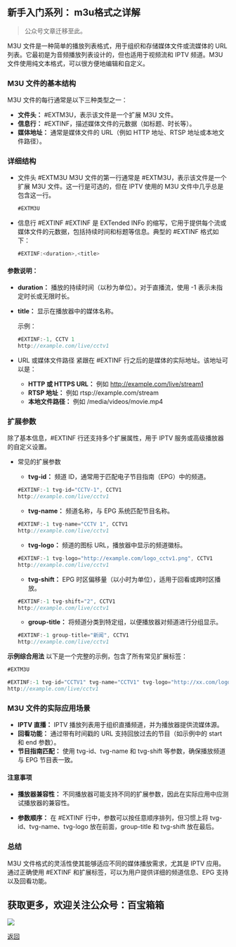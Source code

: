 ## 新手入门系列： m3u格式之详解

>公众号文章迁移至此。

M3U 文件是一种简单的播放列表格式，用于组织和存储媒体文件或流媒体的 URL 列表。它最初是为音频播放列表设计的，但也适用于视频流和 IPTV 频道。M3U 文件使用纯文本格式，可以很方便地编辑和自定义。

### M3U 文件的基本结构
M3U 文件的每行通常是以下三种类型之一：

*   **文件头：** #EXTM3U，表示该文件是一个扩展 M3U 文件。
*   **信息行：** #EXTINF，描述媒体文件的元数据（如标题、时长等）。
*   **媒体地址：** 通常是媒体文件的 URL（例如 HTTP 地址、RTSP 地址或本地文件路径）。 

### 详细结构
*   文件头 #EXTM3U
M3U 文件的第一行通常是 #EXTM3U，表示该文件是一个扩展 M3U 文件。这一行是可选的，但在 IPTV 使用的 M3U 文件中几乎总是包含这一行。
    ```javascript
    #EXTM3U
    ```

*   信息行 #EXTINF
#EXTINF 是 EXTended INFo 的缩写，它用于提供每个流或媒体文件的元数据，包括持续时间和标题等信息。典型的 #EXTINF 格式如下：
    ```javascript
    #EXTINF:<duration>,<title>
    ```

#### 参数说明：

*   **duration：** 播放的持续时间（以秒为单位）。对于直播流，使用 -1 表示未指定时长或无限时长。
*   **title：** 显示在播放器中的媒体名称。

    示例：
    ```javascript
    #EXTINF:-1, CCTV 1 
    http://example.com/live/cctv1
    ```

*   URL 或媒体文件路径
紧跟在 #EXTINF 行之后的是媒体的实际地址。该地址可以是：

    *   **HTTP 或 HTTPS URL：** 例如 http://example.com/live/stream1
    *   **RTSP 地址：** 例如 rtsp://example.com/stream
    *   **本地文件路径：** 例如 /media/videos/movie.mp4



### 扩展参数
除了基本信息，#EXTINF 行还支持多个扩展属性，用于 IPTV 服务或高级播放器的自定义设置。

*   常见的扩展参数
    *   **tvg-id：** 频道 ID，通常用于匹配电子节目指南（EPG）中的频道。
    ```javascript
    #EXTINF:-1 tvg-id="CCTV-1", CCTV1 
    http://example.com/live/cctv1
    ```

    *   **tvg-name：** 频道名称，与 EPG 系统匹配节目名称。

    ```javascript
    #EXTINF:-1 tvg-name="CCTV 1", CCTV1 
    http://example.com/live/cctv1
    ```

    *   **tvg-logo：** 频道的图标 URL，播放器中显示的频道徽标。

    ```javascript
    #EXTINF:-1 tvg-logo="http://example.com/logo_cctv1.png", CCTV1
    http://example.com/live/cctv1
    ```

    *   **tvg-shift：** EPG 时区偏移量（以小时为单位），适用于回看或跨时区播放。
    ```javascript
    #EXTINF:-1 tvg-shift="2", CCTV1
    http://example.com/live/cctv1
    ```

    *   **group-title：** 将频道分类到特定组，以便播放器对频道进行分组显示。
    ```javascript
    #EXTINF:-1 group-title="新闻", CCTV1 
    http://example.com/live/cctv1
    ```

**示例综合用法**
以下是一个完整的示例，包含了所有常见扩展标签：
```javascript
#EXTM3U 

#EXTINF:-1 tvg-id="CCTV1" tvg-name="CCTV1" tvg-logo="http://xx.com/logo_cctv1.png" group-title="央视" tvg-shift="0", CCTV1
http://example.com/live/cctv1
```

### M3U 文件的实际应用场景
*    **IPTV 直播：** IPTV 播放列表用于组织直播频道，并为播放器提供流媒体源。
*    **回看功能：** 通过带有时间戳的 URL 支持回放过去的节目（如示例中的 start 和 end 参数）。
*    **节目指南匹配：** 使用 tvg-id、tvg-name 和 tvg-shift 等参数，确保播放频道与 EPG 节目表一致。

#### 注意事项
*    **播放器兼容性：** 不同播放器可能支持不同的扩展参数，因此在实际应用中应测试播放器的兼容性。

*    **参数顺序：** 在 #EXTINF 行中，参数可以按任意顺序排列，但习惯上将 tvg-id、tvg-name、tvg-logo 放在前面，group-title 和 tvg-shift 放在最后。



### 总结
M3U 文件格式的灵活性使其能够适应不同的媒体播放需求，尤其是 IPTV 应用。通过正确使用 #EXTINF 和扩展标签，可以为用户提供详细的频道信息、EPG 支持以及回看功能。

## 获取更多，欢迎关注公众号：百宝箱箱
<img src="../assets/GongZhongHao.png" style="max-width:100%; height:auto;">

[返回](..)
